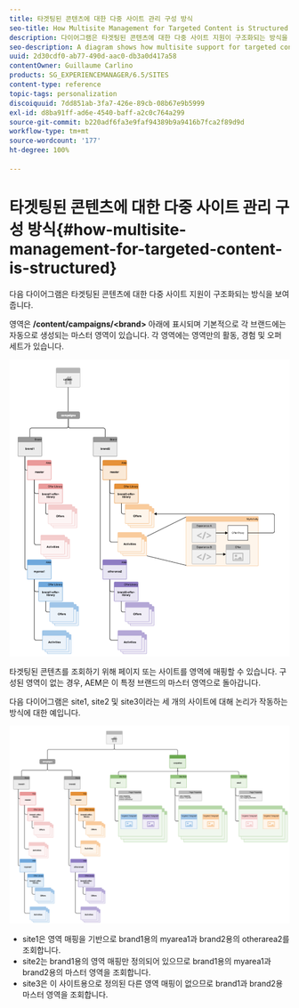 ```yaml
---
title: 타겟팅된 콘텐츠에 대한 다중 사이트 관리 구성 방식
seo-title: How Multisite Management for Targeted Content is Structured
description: 다이어그램은 타겟팅된 콘텐츠에 대한 다중 사이트 지원이 구조화되는 방식을 보여 줍니다.
seo-description: A diagram shows how multisite support for targeted content is structured
uuid: 2d30cdf0-ab77-490d-aac0-db3a0d417a58
contentOwner: Guillaume Carlino
products: SG_EXPERIENCEMANAGER/6.5/SITES
content-type: reference
topic-tags: personalization
discoiquuid: 7dd851ab-3fa7-426e-89cb-08b67e9b5999
exl-id: d8ba91ff-ad6e-4540-baff-a2c0c764a299
source-git-commit: b220adf6fa3e9faf94389b9a9416b7fca2f89d9d
workflow-type: tm+mt
source-wordcount: '177'
ht-degree: 100%

---
```


# 타겟팅된 콘텐츠에 대한 다중 사이트 관리 구성 방식{#how-multisite-management-for-targeted-content-is-structured}

다음 다이어그램은 타겟팅된 콘텐츠에 대한 다중 사이트 지원이 구조화되는 방식을 보여 줍니다.

영역은 **/content/campaigns/&lt;brand>** 아래에 표시되며 기본적으로 각 브랜드에는 자동으로 생성되는 마스터 영역이 있습니다. 각 영역에는 영역만의 활동, 경험 및 오퍼 세트가 있습니다.

![chlimage_1-268](assets/chlimage_1-268.png)

타겟팅된 콘텐츠를 조회하기 위해 페이지 또는 사이트를 영역에 매핑할 수 있습니다. 구성된 영역이 없는 경우, AEM은 이 특정 브랜드의 마스터 영역으로 돌아갑니다.

다음 다이어그램은 site1, site2 및 site3이라는 세 개의 사이트에 대해 논리가 작동하는 방식에 대한 예입니다.

![chlimage_1-269](assets/chlimage_1-269.png)

* site1은 영역 매핑을 기반으로 brand1용의 myarea1과 brand2용의 otherarea2를 조회합니다.
* site2는 brand1용의 영역 매핑만 정의되어 있으므로 brand1용의 myarea1과 brand2용의 마스터 영역을 조회합니다.
* site3은 이 사이트용으로 정의된 다른 영역 매핑이 없으므로 brand1과 brand2용 마스터 영역을 조회합니다.
